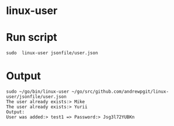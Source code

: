 # linux-user

# Run script

```
sudo  linux-user jsonfile/user.json

```

# Output

```
sudo ~/go/bin/linux-user ~/go/src/github.com/andrewpgit/linux-user/jsonfile/user.json
The user already exists:> Mike
The user already exists:> Yurii
Output: 
User was added:> test1 => Password:> Jsg3l72YUBKn

```
